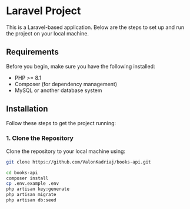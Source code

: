 # Laravel Project

This is a Laravel-based application. Below are the steps to set up and run the project on your local machine.

## Requirements

Before you begin, make sure you have the following installed:

- PHP >= 8.1
- Composer (for dependency management)
- MySQL or another database system

## Installation

Follow these steps to get the project running:

### 1. Clone the Repository

Clone the repository to your local machine using:

```bash
git clone https://github.com/ValonKadriaj/books-api.git

cd books-api
composer install
cp .env.example .env
php artisan key:generate
php artisan migrate
php artisan db:seed

